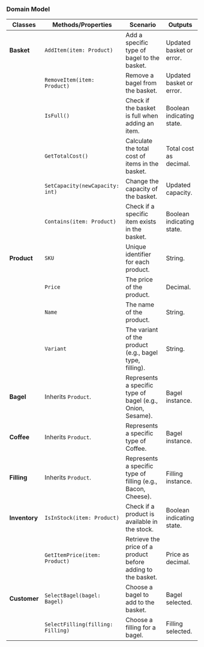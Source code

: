 ### Domain Model

| Classes             | Methods/Properties                                      | Scenario                                                                                 | Outputs                    |
|---------------------|---------------------------------------------------------|------------------------------------------------------------------------------------------|----------------------------|
| **Basket**          | `AddItem(item: Product)`                                | Add a specific type of bagel to the basket.                                              | Updated basket or error.   |
|                     | `RemoveItem(item: Product)`                             | Remove a bagel from the basket.                                                          | Updated basket or error.   |
|                     | `IsFull()`                                              | Check if the basket is full when adding an item.                                         | Boolean indicating state.  |
|                     | `GetTotalCost()`                                        | Calculate the total cost of items in the basket.                                         | Total cost as decimal.     |
|                     | `SetCapacity(newCapacity: int)`                         | Change the capacity of the basket.                                                      | Updated capacity.          |
|                     | `Contains(item: Product)`                               | Check if a specific item exists in the basket.                                           | Boolean indicating state.  |
| **Product**         | `SKU`                                                   | Unique identifier for each product.                                                     | String.                    |
|                     | `Price`                                                 | The price of the product.                                                               | Decimal.                   |
|                     | `Name`                                                  | The name of the product.                                                                | String.                    |
|                     | `Variant`                                               | The variant of the product (e.g., bagel type, filling).                                  | String.                    |
| **Bagel**           | Inherits `Product`.                           | Represents a specific type of bagel (e.g., Onion, Sesame).                               | Bagel instance.            |
| **Coffee**           | Inherits `Product`.                            | Represents a specific type of Coffee.                               | Bagel instance.            |
| **Filling**         | Inherits `Product`.                        | Represents a specific type of filling (e.g., Bacon, Cheese).                            | Filling instance.          |
| **Inventory**       | `IsInStock(item: Product)`                              | Check if a product is available in the stock.                                           | Boolean indicating state.  |
|                     | `GetItemPrice(item: Product)`                           | Retrieve the price of a product before adding to the basket.                            | Price as decimal.          |
| **Customer**        | `SelectBagel(bagel: Bagel)`                             | Choose a bagel to add to the basket.                                                    | Bagel selected.            |
|                     | `SelectFilling(filling: Filling)`                       | Choose a filling for a bagel.                                                           | Filling selected.          |
